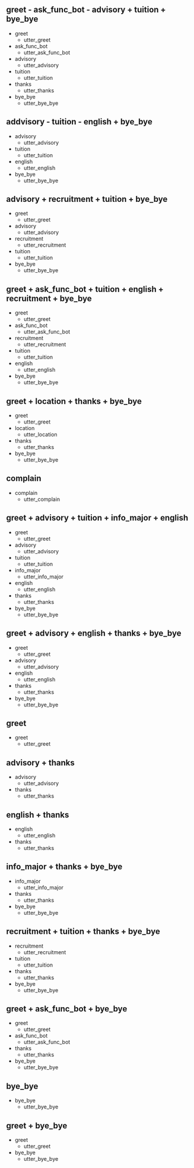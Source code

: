 ## greet - ask_func_bot - advisory + tuition + bye_bye 
* greet
   - utter_greet
* ask_func_bot
   - utter_ask_func_bot
* advisory
   - utter_advisory
* tuition
   - utter_tuition
* thanks
   - utter_thanks
* bye_bye
   - utter_bye_bye

## addvisory - tuition - english + bye_bye 
* advisory
   - utter_advisory
* tuition
   - utter_tuition
* english
   - utter_english
* bye_bye
   - utter_bye_bye

## advisory + recruitment + tuition + bye_bye
* greet
   - utter_greet
* advisory
   - utter_advisory 
* recruitment
   - utter_recruitment
* tuition
   - utter_tuition
* bye_bye
   - utter_bye_bye

## greet + ask_func_bot + tuition + english + recruitment + bye_bye
* greet
   - utter_greet
* ask_func_bot
   - utter_ask_func_bot
* recruitment
   - utter_recruitment
* tuition
   - utter_tuition
* english
   - utter_english
* bye_bye
   - utter_bye_bye

## greet + location + thanks + bye_bye
* greet
   - utter_greet
* location
   - utter_location
* thanks
   - utter_thanks
* bye_bye
   - utter_bye_bye

## complain 
* complain
   - utter_complain

## greet + advisory + tuition + info_major + english
* greet
   - utter_greet
* advisory
   - utter_advisory 
* tuition
   - utter_tuition
* info_major
   - utter_info_major
* english
   - utter_english
* thanks
   - utter_thanks
* bye_bye
   - utter_bye_bye

## greet + advisory + english + thanks + bye_bye
* greet
   - utter_greet
* advisory
   - utter_advisory 
* english
   - utter_english
* thanks
   - utter_thanks
* bye_bye
   - utter_bye_bye

## greet
* greet
   - utter_greet

## advisory + thanks
* advisory
   - utter_advisory 
* thanks
   - utter_thanks

## english + thanks
* english
   - utter_english
* thanks
   - utter_thanks

## info_major + thanks + bye_bye
* info_major
   - utter_info_major
* thanks
   - utter_thanks
* bye_bye
   - utter_bye_bye

## recruitment + tuition + thanks + bye_bye
* recruitment
   - utter_recruitment
* tuition
   - utter_tuition
* thanks
   - utter_thanks
* bye_bye
   - utter_bye_bye

## greet + ask_func_bot + bye_bye
* greet
   - utter_greet
* ask_func_bot
   - utter_ask_func_bot
* thanks
   - utter_thanks
* bye_bye
   - utter_bye_bye

## bye_bye
* bye_bye
   - utter_bye_bye

## greet + bye_bye
* greet
   - utter_greet
* bye_bye
   - utter_bye_bye
